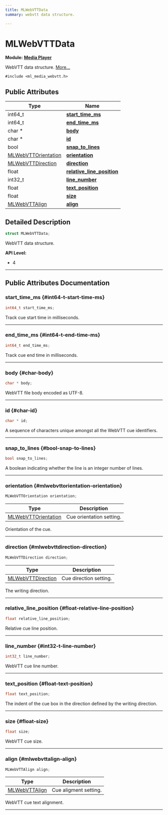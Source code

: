 ```yaml
---
title: MLWebVTTData
summary: webvtt data structure. 

---
```


# MLWebVTTData

**Module:** **[Media Player](/versioned_docs/version-02-Aug-2023/api-ref/api/Modules/group___media_player/group___media_player.md)**



WebVTT data structure.  [More...](#detailed-description)


`#include <ml_media_webvtt.h>`

## Public Attributes

| Type           | Name           |
| -------------- | -------------- |
| int64_t | **[start_time_ms](/versioned_docs/version-02-Aug-2023/api-ref/api/Modules/group___media_player/group___media_player.md#int64-t-start-time-ms)**  |
| int64_t | **[end_time_ms](/versioned_docs/version-02-Aug-2023/api-ref/api/Modules/group___media_player/group___media_player.md#int64-t-end-time-ms)**  |
| char * | **[body](/versioned_docs/version-02-Aug-2023/api-ref/api/Modules/group___media_player/group___media_player.md#char-body)**  |
| char * | **[id](/versioned_docs/version-02-Aug-2023/api-ref/api/Modules/group___media_player/group___media_player.md#char-id)**  |
| bool | **[snap_to_lines](/versioned_docs/version-02-Aug-2023/api-ref/api/Modules/group___media_player/group___media_player.md#bool-snap-to-lines)**  |
| [MLWebVTTOrientation](/versioned_docs/version-02-Aug-2023/api-ref/api/Modules/group___media_player/group___media_player.md#enums-mlwebvttorientation) | **[orientation](/versioned_docs/version-02-Aug-2023/api-ref/api/Modules/group___media_player/group___media_player.md#mlwebvttorientation-orientation)**  |
| [MLWebVTTDirection](/versioned_docs/version-02-Aug-2023/api-ref/api/Modules/group___media_player/group___media_player.md#enums-mlwebvttdirection) | **[direction](/versioned_docs/version-02-Aug-2023/api-ref/api/Modules/group___media_player/group___media_player.md#mlwebvttdirection-direction)**  |
| float | **[relative_line_position](/versioned_docs/version-02-Aug-2023/api-ref/api/Modules/group___media_player/group___media_player.md#float-relative-line-position)**  |
| int32_t | **[line_number](/versioned_docs/version-02-Aug-2023/api-ref/api/Modules/group___media_player/group___media_player.md#int32-t-line-number)**  |
| float | **[text_position](/versioned_docs/version-02-Aug-2023/api-ref/api/Modules/group___media_player/group___media_player.md#float-text-position)**  |
| float | **[size](/versioned_docs/version-02-Aug-2023/api-ref/api/Modules/group___media_player/group___media_player.md#float-size)**  |
| [MLWebVTTAlign](/versioned_docs/version-02-Aug-2023/api-ref/api/Modules/group___media_player/group___media_player.md#enums-mlwebvttalign) | **[align](/versioned_docs/version-02-Aug-2023/api-ref/api/Modules/group___media_player/group___media_player.md#mlwebvttalign-align)**  |

## Detailed Description

```cpp
struct MLWebVTTData;
```

WebVTT data structure. 




**API Level:**
  * 4




-----------
## Public Attributes Documentation

### start_time_ms {#int64-t-start-time-ms}

```cpp
int64_t start_time_ms;
```


Track cue start time in milliseconds. 





-----------

### end_time_ms {#int64-t-end-time-ms}

```cpp
int64_t end_time_ms;
```


Track cue end time in milliseconds. 





-----------

### body {#char-body}

```cpp
char * body;
```


WebVTT file body encoded as UTF-8. 





-----------

### id {#char-id}

```cpp
char * id;
```


A sequence of characters unique amongst all the WebVTT cue identifiers. 





-----------

### snap_to_lines {#bool-snap-to-lines}

```cpp
bool snap_to_lines;
```


A boolean indicating whether the line is an integer number of lines. 





-----------

### orientation {#mlwebvttorientation-orientation}

```cpp
MLWebVTTOrientation orientation;
```



| Type | Description |
|--|--|
| [MLWebVTTOrientation](/versioned_docs/version-02-Aug-2023/api-ref/api/Modules/group___media_player/group___media_player.md#enums-mlwebvttorientation) | Cue orientation setting.  |


Orientation of the cue. 





-----------

### direction {#mlwebvttdirection-direction}

```cpp
MLWebVTTDirection direction;
```



| Type | Description |
|--|--|
| [MLWebVTTDirection](/versioned_docs/version-02-Aug-2023/api-ref/api/Modules/group___media_player/group___media_player.md#enums-mlwebvttdirection) | Cue direction setting.  |


The writing direction. 





-----------

### relative_line_position {#float-relative-line-position}

```cpp
float relative_line_position;
```


Relative cue line position. 





-----------

### line_number {#int32-t-line-number}

```cpp
int32_t line_number;
```


WebVTT cue line number. 





-----------

### text_position {#float-text-position}

```cpp
float text_position;
```


The indent of the cue box in the direction defined by the writing direction. 





-----------

### size {#float-size}

```cpp
float size;
```


WebVTT cue size. 





-----------

### align {#mlwebvttalign-align}

```cpp
MLWebVTTAlign align;
```



| Type | Description |
|--|--|
| [MLWebVTTAlign](/versioned_docs/version-02-Aug-2023/api-ref/api/Modules/group___media_player/group___media_player.md#enums-mlwebvttalign) | Cue aligment setting.  |


WebVTT cue text alignment. 





-----------


